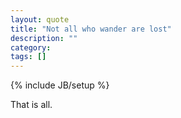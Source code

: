 ```yaml
---
layout: quote
title: "Not all who wander are lost"
description: ""
category: 
tags: []
---
```

{% include JB/setup %}

That is all.